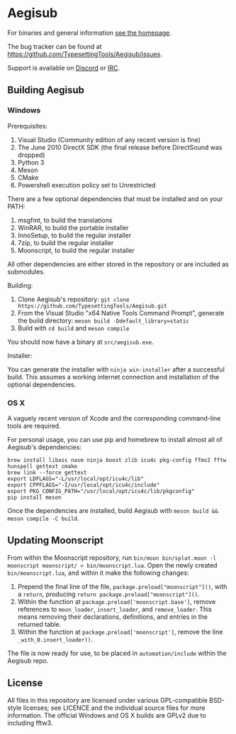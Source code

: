 # Aegisub

For binaries and general information [see the homepage](http://www.aegisub.org).

The bug tracker can be found at https://github.com/TypesettingTools/Aegisub/issues.

Support is available on [Discord](https://discord.com/invite/AZaVyPr) or [IRC](irc://irc.rizon.net/aegisub).

## Building Aegisub

### Windows

Prerequisites:

1. Visual Studio (Community edition of any recent version is fine)
2. The June 2010 DirectX SDK (the final release before DirectSound was dropped)
3. Python 3
4. Meson
5. CMake
6. Powershell execution policy set to Unrestricted

There are a few optional dependencies that must be installed and on your PATH:

1. msgfmt, to build the translations
2. WinRAR, to build the portable installer
3. InnoSetup, to build the regular installer
4. 7zip, to build the regular installer
5. Moonscript, to build the regular installer

All other dependencies are either stored in the repository or are included as submodules.

Building:

1. Clone Aegisub's repository: `git clone https://github.com/TypesettingTools/Aegisub.git`
2. From the Visual Studio "x64 Native Tools Command Prompt", generate the build directory: `meson build -Ddefault_library=static`
3. Build with `cd build` and `meson compile`

You should now have a binary at `src/aegisub.exe`.

Installer:

You can generate the installer with `ninja win-installer` after a successful build. This assumes a working internet connection and installation of the optional dependencies.

### OS X

A vaguely recent version of Xcode and the corresponding command-line tools are required.

For personal usage, you can use pip and homebrew to install almost all of Aegisub's dependencies:

	brew install libass nasm ninja boost zlib icu4c pkg-config ffms2 fftw hunspell gettext cmake
	brew link --force gettext
	export LDFLAGS="-L/usr/local/opt/icu4c/lib"
	export CPPFLAGS="-I/usr/local/opt/icu4c/include"
	export PKG_CONFIG_PATH="/usr/local/opt/icu4c/lib/pkgconfig"
	pip install meson

Once the dependencies are installed, build Aegisub with `meson build && meson compile -C build`.

## Updating Moonscript

From within the Moonscript repository, run `bin/moon bin/splat.moon -l moonscript moonscript/ > bin/moonscript.lua`.
Open the newly created `bin/moonscript.lua`, and within it make the following changes:

1. Prepend the final line of the file, `package.preload["moonscript"]()`, with a `return`, producing `return package.preload["moonscript"]()`.
2. Within the function at `package.preload['moonscript.base']`, remove references to `moon_loader`, `insert_loader`, and `remove_loader`. This means removing their declarations, definitions, and entries in the returned table.
3. Within the function at `package.preload['moonscript']`, remove the line `_with_0.insert_loader()`.

The file is now ready for use, to be placed in `automation/include` within the Aegisub repo.

## License

All files in this repository are licensed under various GPL-compatible BSD-style licenses; see LICENCE and the individual source files for more information.
The official Windows and OS X builds are GPLv2 due to including fftw3.
